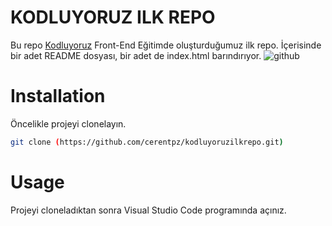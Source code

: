 # KODLUYORUZ ILK REPO
Bu repo [Kodluyoruz](https://kodluyoruz.org/) Front-End Eğitimde oluşturduğumuz ilk repo. İçerisinde bir adet README dosyası, bir adet de index.html barındırıyor.
![github]("kodluyoruzilkrepo/github.png")

# Installation 

Öncelikle projeyi clonelayın.

```bash
git clone (https://github.com/cerentpz/kodluyoruzilkrepo.git)
```

# Usage
Projeyi cloneladıktan sonra Visual Studio Code programında açınız.


